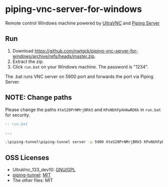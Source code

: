 # piping-vnc-server-for-windows

Remote control Windows machine powered by [UltraVNC](https://www.uvnc.com/) and [Piping Server](https://github.com/nwtgck/piping-server)

## Run

1. Download <https://github.com/nwtgck/piping-vnc-server-for-windows/archive/refs/heads/master.zip>.
2. Extract the zip.
3. Click `run.bat` on your Windows machine. The password is "1234".

The .bat runs VNC server on 5900 port and forwards the port via Piping Server.

## NOTE: Change paths

Please change the paths `XteS20PrNMrjBRk5` and `KPoNbhFpkHAwRD6k` in `run.bat` for security.

```bat
:: run.bat

...

.\piping-tunnel\piping-tunnel server -p 5900 XteS20PrNMrjBRk5 KPoNbhFpkHAwRD6k
```

## OSS Licenses

* UltraVnc_133_dev10: [GNU/GPL](https://github.com/ultravnc/UltraVNC/blob/main/LICENSE)
* [piping-tunnel](https://github.com/nwtgck/go-piping-tunnel): [MIT](https://github.com/nwtgck/go-piping-tunnel/blob/develop/LICENSE)
* The other files: MIT
